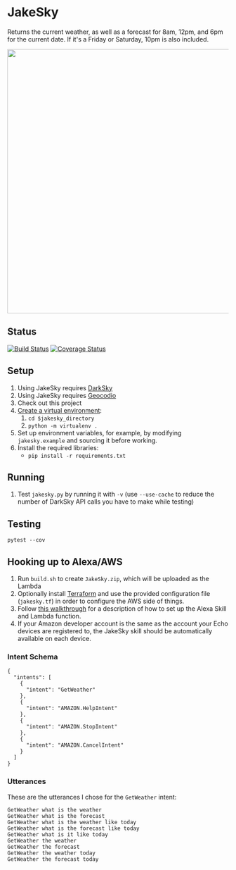# JakeSky

Returns the current weather, as well as a forecast for 8am, 12pm, and 6pm for the current date. If it's a Friday or Saturday, 10pm
is also included.

[<img src="https://darksky.net/dev/img/attribution/poweredby-oneline.png" width="600"/>](https://darksky.net/poweredby/)

## Status

[![Build Status](https://travis-ci.com/jluszcz/JakeSky.svg?branch=master)](https://travis-ci.com/jluszcz/JakeSky)
[![Coverage Status](https://coveralls.io/repos/github/jluszcz/JakeSky/badge.svg)](https://coveralls.io/github/jluszcz/JakeSky)

## Setup

1. Using JakeSky requires [DarkSky](https://darksky.net/dev/)
1. Using JakeSky requires [Geocodio](https://geocod.io)
1. Check out this project
1. [Create a virtual environment](http://python-guide-pt-br.readthedocs.io/en/latest/starting/install/osx/):
    1. `cd $jakesky_directory`
    1. `python -m virtualenv .`
1. Set up environment variables, for example, by modifying `jakesky.example` and sourcing it before working.
1. Install the required libraries:
    * `pip install -r requirements.txt`

## Running

1. Test `jakesky.py` by running it with `-v` (use `--use-cache` to reduce the number of DarkSky API calls you have to make while testing)

## Testing

`pytest --cov`

## Hooking up to Alexa/AWS

1. Run `build.sh` to create `JakeSky.zip`, which will be uploaded as the Lambda
1. Optionally install [Terraform](https://www.terraform.io) and use the provided configuration file (`jakesky.tf`) in order to configure the AWS side of things.
1. Follow [this walkthrough](http://moduscreate.com/build-an-alexa-skill-with-python-and-aws-lambda/) for a description of how to set up the Alexa Skill and Lambda function.
1. If your Amazon developer account is the same as the account your Echo devices are registered to, the JakeSky skill should be automatically available on each device.

### Intent Schema

```
{
  "intents": [
    {
      "intent": "GetWeather"
    },
    {
      "intent": "AMAZON.HelpIntent"
    },
    {
      "intent": "AMAZON.StopIntent"
    },
    {
      "intent": "AMAZON.CancelIntent"
    }
  ]
}
```

### Utterances

These are the utterances I chose for the `GetWeather` intent:

```
GetWeather what is the weather
GetWeather what is the forecast
GetWeather what is the weather like today
GetWeather what is the forecast like today
GetWeather what is it like today
GetWeather the weather
GetWeather the forecast
GetWeather the weather today
GetWeather the forecast today
```
